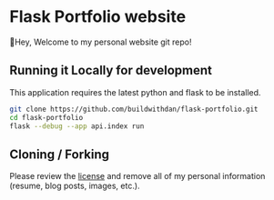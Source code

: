# Flask Portfolio website

👋Hey, Welcome to my personal website git repo!

## Running it Locally for development

This application requires the latest python and flask to be installed.

```bash
git clone https://github.com/buildwithdan/flask-portfolio.git
cd flask-portfolio
flask --debug --app api.index run
```

## Cloning / Forking

Please review the [license](https://github.com/faiyazthulla-shaik/portfolio/blob/main/LICENSE.md) and remove all of my personal information (resume, blog posts, images, etc.).
